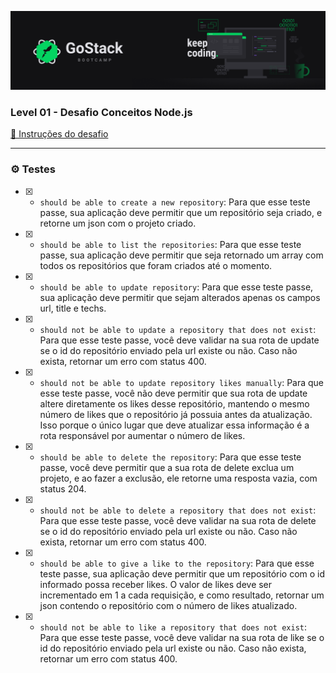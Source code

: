 ![GoStack Bootcamp](docs/gostack-bootcamp.png)

### Level 01 - Desafio Conceitos Node.js

[📑 Instruções do desafio](https://github.com/rocketseat-education/bootcamp-gostack-desafios/tree/master/desafio-conceitos-nodejs)

---

### ⚙ Testes

- [x] - `should be able to create a new repository`: Para que esse teste passe, sua aplicação deve permitir que um repositório seja criado, e retorne um json com o projeto criado.

- [x] - `should be able to list the repositories`: Para que esse teste passe, sua aplicação deve permitir que seja retornado um array com todos os repositórios que foram criados até o momento.

- [x] - `should be able to update repository`: Para que esse teste passe, sua aplicação deve permitir que sejam alterados apenas os campos url, title e techs.

- [x] - `should not be able to update a repository that does not exist`: Para que esse teste passe, você deve validar na sua rota de update se o id do repositório enviado pela url existe ou não. Caso não exista, retornar um erro com status 400.

- [x] - `should not be able to update repository likes manually`: Para que esse teste passe, você não deve permitir que sua rota de update altere diretamente os likes desse repositório, mantendo o mesmo número de likes que o repositório já possuia antes da atualização. Isso porque o único lugar que deve atualizar essa informação é a rota responsável por aumentar o número de likes.

- [x] - `should be able to delete the repository`: Para que esse teste passe, você deve permitir que a sua rota de delete exclua um projeto, e ao fazer a exclusão, ele retorne uma resposta vazia, com status 204.

- [x] - `should not be able to delete a repository that does not exist`: Para que esse teste passe, você deve validar na sua rota de delete se o id do repositório enviado pela url existe ou não. Caso não exista, retornar um erro com status 400.

- [x] - `should be able to give a like to the repository`: Para que esse teste passe, sua aplicação deve permitir que um repositório com o id informado possa receber likes. O valor de likes deve ser incrementado em 1 a cada requisição, e como resultado, retornar um json contendo o repositório com o número de likes atualizado.

- [x] - `should not be able to like a repository that does not exist`: Para que esse teste passe, você deve validar na sua rota de like se o id do repositório enviado pela url existe ou não. Caso não exista, retornar um erro com status 400.

